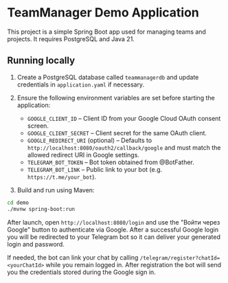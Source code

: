 # TeamManager Demo Application

This project is a simple Spring Boot app used for managing teams and projects. It requires PostgreSQL and Java 21.

## Running locally

1. Create a PostgreSQL database called `teammanagerdb` and update credentials in `application.yaml` if necessary.
2. Ensure the following environment variables are set before starting the application:
   - `GOOGLE_CLIENT_ID` – Client ID from your Google Cloud OAuth consent screen.
   - `GOOGLE_CLIENT_SECRET` – Client secret for the same OAuth client.
   - `GOOGLE_REDIRECT_URI` (optional) – Defaults to `http://localhost:8080/oauth2/callback/google` and must match the allowed redirect URI in Google settings.
   - `TELEGRAM_BOT_TOKEN` – Bot token obtained from @BotFather.
   - `TELEGRAM_BOT_LINK` – Public link to your bot (e.g. `https://t.me/your_bot`).

3. Build and run using Maven:

```bash
cd demo
./mvnw spring-boot:run
```

After launch, open `http://localhost:8080/login` and use the "Войти через Google" button to authenticate via Google.
After a successful Google login you will be redirected to your Telegram bot so it can deliver your generated login and password.

If needed, the bot can link your chat by calling `/telegram/register?chatId=<yourChatId>` while you remain logged in. After registration the bot will send you the credentials stored during the Google sign in.

